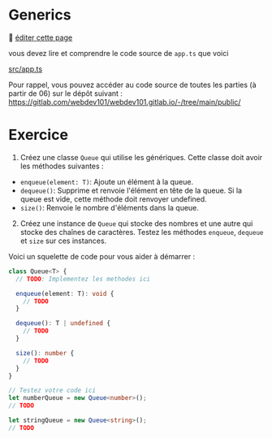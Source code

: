# Generics

:memo: [éditer cette page](https://gitlab.com/-/ide/project/webdev101/webdev101.gitlab.io/edit/main/-/public/11_generics/README.md)

vous devez lire et comprendre le code source de `app.ts` que voici

[src/app.ts](src/app.ts ":include :type=code typescript")

Pour rappel, vous pouvez accéder au code source de toutes les parties (à partir de 06) sur le dépôt suivant : https://gitlab.com/webdev101/webdev101.gitlab.io/-/tree/main/public/

# Exercice

1. Créez une classe `Queue` qui utilise les génériques. Cette classe doit avoir les méthodes suivantes :

- `enqueue(element: T)`: Ajoute un élément à la queue.
- `dequeue()`: Supprime et renvoie l'élément en tête de la queue. Si la queue est vide, cette méthode doit renvoyer undefined.
- `size()`: Renvoie le nombre d'éléments dans la queue.

2. Créez une instance de `Queue` qui stocke des nombres et une autre qui stocke des chaînes de caractères. Testez les méthodes `enqueue`, `dequeue` et `size` sur ces instances.

Voici un squelette de code pour vous aider à démarrer :

```typescript
class Queue<T> {
  // TODO: Implementez les methodes ici

  enqueue(element: T): void {
    // TODO
  }

  dequeue(): T | undefined {
    // TODO
  }

  size(): number {
    // TODO
  }
}

// Testez votre code ici
let numberQueue = new Queue<number>();
// TODO

let stringQueue = new Queue<string>();
// TODO
```
